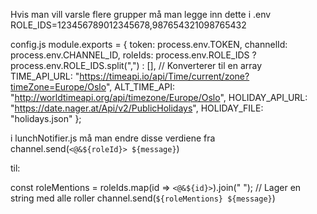 Hvis man vill varsle flere grupper må man legge inn dette i
.env
ROLE_IDS=123456789012345678,987654321098765432

config.js
module.exports = {
token: process.env.TOKEN,
channelId: process.env.CHANNEL_ID,
roleIds: process.env.ROLE_IDS ? process.env.ROLE_IDS.split(",") : [], // Konverterer til en array
TIME_API_URL: "https://timeapi.io/api/Time/current/zone?timeZone=Europe/Oslo",
ALT_TIME_API: "http://worldtimeapi.org/api/timezone/Europe/Oslo",
HOLIDAY_API_URL: "https://date.nager.at/Api/v2/PublicHolidays",
HOLIDAY_FILE: "holidays.json"
};

i lunchNotifier.js må man endre disse verdiene
fra
channel.send(`<@&${roleId}> ${message}`)

til:

const roleMentions = roleIds.map(id => `<@&${id}>`).join(" "); // Lager en string med alle roller
channel.send(`${roleMentions} ${message}`)
